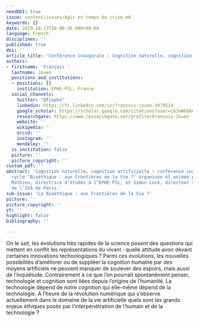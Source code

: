 ```yaml
---
needDOI: true
issue: content/issues/Agir en temps de crise.md
keywords: []
date: 2019-10-17T16:00:36.000+00:00
language: French
disciplines: ''
published: true
doi: ''
article_title: 'Conférence inaugurale : Cognition naturelle, cognition artificielle'
authors:
- firstname: 'François '
  lastname: Jouen
  positions_and_institutions:
  - positions: []
    institution: EPHE-PSL, France
  social_channels:
    twitter: "@fjephe"
    linkedin: https://fr.linkedin.com/in/francois-jouen-3479514
    google_scholar: https://scholar.google.com/citations?user=ibJwWK8AAAAJ&hl=fr
    researchgate: https://www.researchgate.net/profile/Francois-Jouen
    website: ''
    wikipedia: ''
    orcid: ''
    instagram: ''
    mendeley: ''
  is_institution: false
  picture: ''
  picture_copyright: ''
custom_pdf: ''
abstract: 'Cognition naturelle, cognition artificielle : conférence inaugurale du
  cycle "Bioéthique : aux Frontières de la Vie ?" organisée et animée par Séverine
  Mathieu, directrice d’études à l’EPHE-PSL, et Simon Luck, directeur scientifique
  de l’IEA de Paris.'
sub-issue: 'La Bioéthique : aux Frontières de la Vie ?'
picture: ''
picture_copyright: ''
yt: ''
highlight: false
bibliography: ''

---
```

On le sait, les évolutions très rapides de la science posent des questions qui mettent en conflit les représentations du vivant : quelle attitude avoir devant certaines innovations technologiques ? Parmi ces évolutions, les nouvelles possibilités d’améliorer ou de suppléer la cognition humaine par des moyens artificiels ne peuvent manquer de soulever des espoirs, mais aussi de l’inquiétude. Contrairement à ce que l’on pourrait spontanément penser, technologie et cognition sont liées depuis l’origine de l’humanité. La technologie dépend de notre cognition qui elle-même dépend de la technologie. A l’heure de la révolution numérique qui s’observe actuellement dans le domaine de la vie artificielle quels sont les grands enjeux éthiques posés par l’interpénétration de l’humain et de la technologie ?

<Youtube yt="XctC5Jv2YGg" caption ="La bioéthique : aux frontières de la vie ?"></Youtube>